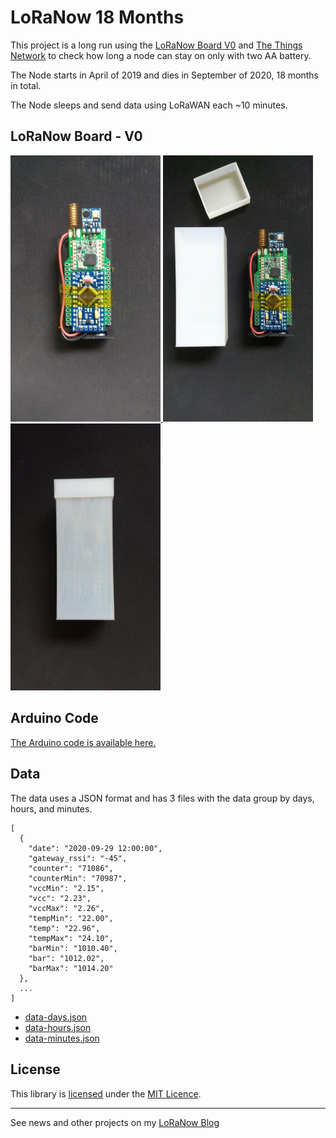 # LoRaNow 18 Months

This project is a long run using the [LoRaNow Board V0](https://github.com/ricaun/LoRaNow-board) and [The Things Network](https://www.thethingsnetwork.org/) to check how long a node can stay on only with two AA battery.

The Node starts in April of 2019 and dies in September of 2020, 18 months in total.

The Node sleeps and send data using LoRaWAN each ~10 minutes.

## LoRaNow Board - V0

<a href="https://github.com/ricaun/LoRaNow-board">
<img src="img/LoRaNow-node-0.jpg" alt="LoRaNow-node-0" width="240px">
<img src="img/LoRaNow-node-1.jpg" alt="LoRaNow-node-1" width="240px">
<img src="img/LoRaNow-node-2.jpg" alt="LoRaNow-node-2" width="240px">
</a>

## Arduino Code

[The Arduino code is available here.](arduino)

## Data

The data uses a JSON format and has 3 files with the data group by days, hours, and minutes.

```
[
  {
    "date": "2020-09-29 12:00:00",
    "gateway_rssi": "-45",
    "counter": "71086",
    "counterMin": "70987",
    "vccMin": "2.15",
    "vcc": "2.23",
    "vccMax": "2.26",
    "tempMin": "22.00",
    "temp": "22.96",
    "tempMax": "24.10",
    "barMin": "1010.40",
    "bar": "1012.02",
    "barMax": "1014.20"
  },
  ...
]
```

* [data-days.json](data/data-days.json)
* [data-hours.json](data/data-hours.json)
* [data-minutes.json](data/data-minutes.json)

## License

This library is [licensed](LICENSE) under the [MIT Licence](https://en.wikipedia.org/wiki/MIT_License).

----

See news and other projects on my [LoRaNow Blog](http://loranow.com)
